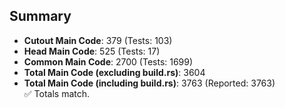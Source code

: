 ## Summary

- **Cutout Main Code**: 379 (Tests: 103)  
- **Head Main Code**: 525 (Tests: 17)  
- **Common Main Code**: 2700 (Tests: 1699)  
- **Total Main Code (excluding build.rs)**: 3604  
- **Total Main Code (including build.rs)**: 3763 (Reported: 3763)  
✅ Totals match.
